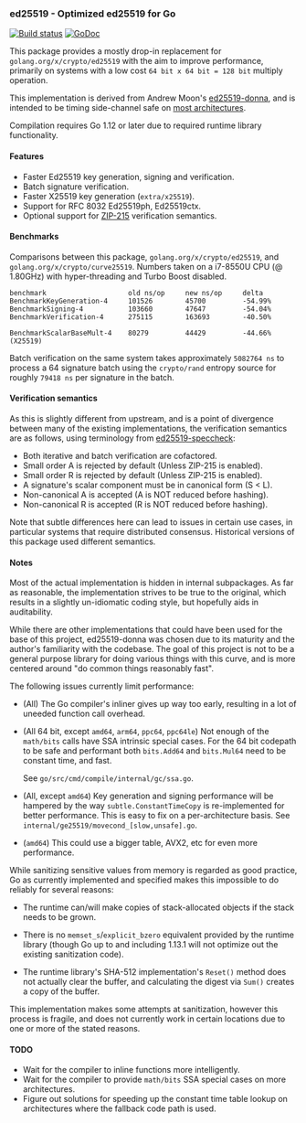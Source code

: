 ### ed25519 - Optimized ed25519 for Go

[![Build status][github-ci-tests-badge]][github-ci-tests-link]
[![GoDoc][godoc-badge]][godoc-link]

[github-ci-tests-badge]: https://github.com/oasisprotocol/ed25519/workflows/ci-tests/badge.svg
[github-ci-tests-link]: https://github.com/oasisprotocol/ed25519/actions?query=workflow:ci-tests
[godoc-badge]: https://godoc.org/github.com/oasisprotocol/ed25519?status.svg
[godoc-link]: https://godoc.org/github.com/oasisprotocol/ed25519

This package provides a mostly drop-in replacement for
`golang.org/x/crypto/ed25519` with the aim to improve performance,
primarily on systems with a low cost `64 bit x 64 bit = 128 bit` multiply
operation.

This implementation is derived from Andrew Moon's [ed25519-donna][1],
and is intended to be timing side-channel safe on [most architectures][2].

Compilation requires Go 1.12 or later due to required runtime library
functionality.

#### Features

 * Faster Ed25519 key generation, signing and verification.
 * Batch signature verification.
 * Faster X25519 key generation (`extra/x25519`).
 * Support for RFC 8032 Ed25519ph, Ed25519ctx.
 * Optional support for [ZIP-215][3] verification semantics.

#### Benchmarks

Comparisons between this package, `golang.org/x/crypto/ed25519`,
and `golang.org/x/crypto/curve25519`.  Numbers taken on a i7-8550U
CPU (@ 1.80GHz) with hyper-threading and Turbo Boost disabled.

```
benchmark                    old ns/op     new ns/op     delta
BenchmarkKeyGeneration-4     101526        45700         -54.99%
BenchmarkSigning-4           103660        47647         -54.04%
BenchmarkVerification-4      275115        163693        -40.50%

BenchmarkScalarBaseMult-4    80279         44429         -44.66%   (X25519)
```

Batch verification on the same system takes approximately `5082764 ns`
to process a 64 signature batch using the `crypto/rand` entropy source
for roughly `79418 ns` per signature in the batch.

#### Verification semantics

As this is slightly different from upstream, and is a point of divergence
between many of the existing implementations, the verification semantics
are as follows, using terminology from [ed25519-speccheck][4]:

 * Both iterative and batch verification are cofactored.
 * Small order A is rejected by default (Unless ZIP-215 is enabled).
 * Small order R is rejected by default (Unless ZIP-215 is enabled).
 * A signature's scalar component must be in canonical form (S < L).
 * Non-canonical A is accepted (A is NOT reduced before hashing).
 * Non-canonical R is accepted (R is NOT reduced before hashing).

Note that subtle differences here can lead to issues in certain use cases,
in particular systems that require distributed consensus.  Historical
versions of this package used different semantics.

#### Notes

Most of the actual implementation is hidden in internal subpackages.
As far as reasonable, the implementation strives to be true to the
original, which results in a slightly un-idiomatic coding style, but
hopefully aids in auditability.

While there are other implementations that could have been used for the
base of this project, ed25519-donna was chosen due to its maturity and
the author's familiarity with the codebase.  The goal of this project
is not to be a general purpose library for doing various things with
this curve, and is more centered around "do common things reasonably
fast".

The following issues currently limit performance:

 * (All) The Go compiler's inliner gives up way too early, resulting
   in a lot of uneeded function call overhead.

 * (All 64 bit, except `amd64`, `arm64`, `ppc64`, `ppc64le`) Not enough
   of the `math/bits` calls have SSA intrinsic special cases.  For the
   64 bit codepath to be safe and performant both `bits.Add64` and
   `bits.Mul64` need to be constant time, and fast.

   See `go/src/cmd/compile/internal/gc/ssa.go`.

 * (All, except `amd64`) Key generation and signing performance will be
   hampered by the way `subtle.ConstantTimeCopy` is re-implemented for
   better performance.  This is easy to fix on a per-architecture basis.
   See `internal/ge25519/movecond_[slow,unsafe].go`.

 * (`amd64`) This could use a bigger table, AVX2, etc for even more
   performance.

While sanitizing sensitive values from memory is regarded as good practice,
Go as currently implemented and specified makes this impossible to do reliably
for several reasons:

 * The runtime can/will make copies of stack-allocated objects if the stack
   needs to be grown.

 * There is no `memset_s`/`explicit_bzero` equivalent provided by the runtime
   library (though Go up to and including 1.13.1 will not optimize out the
   existing sanitization code).

 * The runtime library's SHA-512 implementation's `Reset()` method does not
   actually clear the buffer, and calculating the digest via `Sum()` creates
   a copy of the buffer.

This implementation makes some attempts at sanitization, however this process
is fragile, and does not currently work in certain locations due to one or
more of the stated reasons.

#### TODO

 * Wait for the compiler to inline functions more intelligently.
 * Wait for the compiler to provide `math/bits` SSA special cases on
   more architectures.
 * Figure out solutions for speeding up the constant time table lookup
   on architectures where the fallback code path is used.

[1]: https://github.com/floodyberry/ed25519-donna
[2]: https://bearssl.org/ctmul.html
[3]: https://zips.z.cash/zip-0215
[4]: https://github.com/novifinancial/ed25519-speccheck
